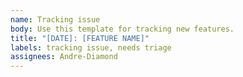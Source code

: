 ```yaml
---
name: Tracking issue
body: Use this template for tracking new features.
title: "[DATE]: [FEATURE NAME]"
labels: tracking issue, needs triage
assignees: Andre-Diamond
---
```

